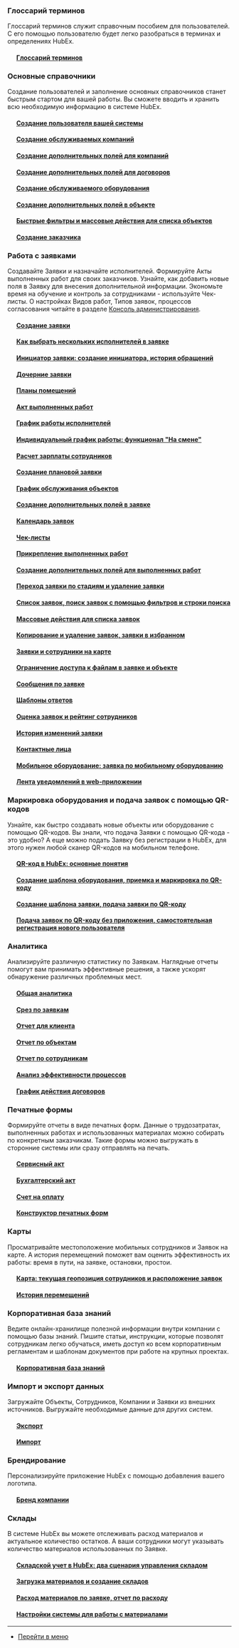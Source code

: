 <script type="text/javascript">
    (function (m, e, t, r, i, k, a) {
        m[i] = m[i] || function () {
            (m[i].a = m[i].a || []).push(arguments)
        };
        m[i].l = 1 * new Date();
        k = e.createElement(t), a = e.getElementsByTagName(t)[0], k.async = 1, k.src = r, a.parentNode.insertBefore(k, a)
    })
    (window, document, "script", "https://mc.yandex.ru/metrika/tag.js", "ym");
    ym('{{ site.yandex_metric }}', "init", {
        id: '{{ site.yandex_metric }}',
        clickmap: true,
        trackLinks: true,
        accurateTrackBounce: true,
        webvisor: true
    });
</script>
<noscript>
    <div><img src="https://mc.yandex.ru/watch/'{{ site.yandex_metric }}'" style="position:absolute; left:-9999px;"
              alt=""/></div>
</noscript>
<!-- /Yandex.Metrika counter -->
<link rel="stylesheet" type="text/css" href="/assets/css/styles.css">

<!--Для успешного начала работы выполните следующие шаги:-->
### Глоссарий терминов
Глоссарий терминов служит справочным пособием для пользователей. С его помощью пользователю будет легко разобраться в терминах и определениях HubEx.
<h4 style="padding-left: 20px;"><a href="/docs/FAQ/RU/user/Glossary.html">Глоссарий терминов</a></h4>

### Основные справочники
Создание пользователей и заполнение основных справочников станет быстрым стартом для вашей работы. Вы сможете вводить и хранить всю необходимую информацию в системе HubEx.

<h4 style="padding-left: 20px;"><a href="/docs/FAQ/RU/user/CreatingUser.html">Создание пользователя вашей системы</a></h4>

<h4 style="padding-left: 20px;">
    <a href="/docs/FAQ/RU/user/CreatingCompany.html">Создание обслуживаемых компаний</a>
</h4>
<h4 style="padding-left: 20px;">
    <a href="/docs/FAQ/RU/user/AdditionalFields.html#AdditionalFields2">Создание дополнительных полей для компаний</a></h4>

<h4 style="padding-left: 20px;">
    <a href="/docs/FAQ/RU/user/AdditionalFields.html#AdditionalFields7">Создание дополнительных полей для договоров</a></h4>
    
<h4 style="padding-left: 20px;">
    <a href="/docs/FAQ/RU/user/CreatingObjects.html">Создание обслуживаемого оборудования</a>
</h4>
<h4 style="padding-left: 20px;">
    <a href="/docs/FAQ/RU/user/AdditionalFields.html#AdditionalFields3">Создание дополнительных полей в объекте</a>
</h4>
<h4 style="padding-left: 20px;">
    <a href="/docs/FAQ/RU/user/GroupActions.html">Быстрые фильтры и массовые действия для списка объектов</a>
</h4>
<h4 style="padding-left: 20px;">
    <a href="/docs/FAQ/RU/user/CreatingCustomer.html">Создание заказчика</a>
</h4>


### Работа с заявками
Создавайте Заявки и назначайте исполнителей. Формируйте Акты выполненных работ для своих заказчиков. Узнайте, как добавить новые поля в Заявку для внесения дополнительной информации. Экономьте время на обучение и контроль за сотрудниками - используйте Чек-листы. О настройках Видов работ, Типов заявок, процессов согласования читайте в разделе <a href="https://wiki.hubex.ru/index_admin.html">Консоль администрирования</a>.

<h4 style="padding-left: 20px;">
    <a href="/docs/FAQ/RU/user/CreatingTicket.html">Создание заявки</a></h4>
<h4 style="padding-left: 20px;">
    <a href="/docs/FAQ/RU/user/SeveralEngineers.html">Как выбрать нескольких исполнителей в заявке</a></h4>


 <h4 style="padding-left: 20px;">
    <a href="/docs/FAQ/RU/user/UsersRequests.html">Инициатор заявки: создание инициатора, история обращений</a></h4>

<!--Пример отображения статьи с тегом span
<h4 style="padding-left: 20px;">
    <a href="/docs/FAQ/RU/user/UsersRequests.html">Инициатор заявки: создание инициатора, история обращений</a><span class="new-badge" title="07.11.2023"></span></h4>-->

 <h4 style="padding-left: 20px;">
    <a href="/docs/FAQ/RU/user/ChildTicket.html">Дочерние заявки</a></h4>
<h4 style="padding-left: 20px;">
    <a href="/docs/FAQ/RU/user/FloorPlan.html">Планы помещений</a></h4>
<h4 style="padding-left: 20px;">
    <a href="/docs/FAQ/RU/user/ActOFAcceptance.html">Акт выполненных работ</a></h4>
<h4 style="padding-left: 20px;">
    <a href="/docs/FAQ/RU/user/Schedule.html">График работы исполнителей</a></h4>
<h4 style="padding-left: 20px;">
    <a href="/docs/FAQ/RU/user/OnDuty.html">Индивидуальный график работы: функционал "На смене"</a></h4>
<h4 style="padding-left: 20px;">
    <a href="/docs/FAQ/RU/user/Prices.html">Расчет зарплаты сотрудников</a></h4>    
<h4 style="padding-left: 20px;">
    <a href="/docs/FAQ/RU/user/PlannedTickets.html">Создание плановой заявки</a></h4>
<h4 style="padding-left: 20px;">
    <a href="/docs/FAQ/RU/user/PlannedTicketsSchedule.html">График обслуживания объектов</a></h4>
<h4 style="padding-left: 20px;">
    <a href="/docs/FAQ/RU/user/AdditionalFields.html#AdditionalFields4">Создание дополнительных полей в заявке</a></h4>

<h4 style="padding-left: 20px;">
    <a href="/docs/FAQ/RU/user/Calendar.html">Календарь заявок</a></h4>
<h4 style="padding-left: 20px;">
    <a href="/docs/FAQ/RU/user/Checklists.html">Чек-листы</a></h4>
<h4 style="padding-left: 20px;">
    <a href="/docs/FAQ/RU/user/AttachingFiles.html">Прикрепление выполненных работ</a></h4>
<h4 style="padding-left: 20px;"><a href="/docs/FAQ/RU/user/AdditionalFields.html#AdditionalFields5">Создание дополнительных полей для выполненных работ</a></h4>
<h4 style="padding-left: 20px;">
    <a href="/docs/FAQ/RU/user/ChangingStatus.html">Переход заявки по стадиям и удаление заявки</a></h4>

<h4 style="padding-left: 20px;">
    <a href="/docs/FAQ/RU/user/Filters.html">Список заявок, поиск заявок с помощью фильтров и строки поиска</a></h4>

<h4 style="padding-left: 20px;">
    <a href="/docs/FAQ/RU/user/GroupActionsForTickets.html">Массовые действия для списка заявок</a></h4>

<h4 style="padding-left: 20px;">
    <a href="/docs/FAQ/RU/user/ElectedTicket.html">Копирование и удаление заявок, заявки в избранном</a></h4>

<h4 style="padding-left: 20px;">
    <a href="/docs/FAQ/RU/user/TicketsOnMap.html">Заявки и сотрудники на карте</a></h4>

<h4 style="padding-left: 20px;">
    <a href="/docs/FAQ/RU/user/ViewRestriction.html">Ограничение доступа к файлам в заявке и объекте</a></h4>
<h4 style="padding-left: 20px;">
    <a href="/docs/FAQ/RU/user/Messages.html">Сообщения по заявке</a></h4>

<h4 style="padding-left: 20px;">
    <a href="/docs/FAQ/RU/user/AnswerTemplate.html">Шаблоны ответов</a></h4>

<h4 style="padding-left: 20px;">
    <a href="/docs/FAQ/RU/user/Rating.html">Оценка заявок и рейтинг сотрудников</a></h4>
<h4 style="padding-left: 20px;">
    <a href="/docs/FAQ/RU/user/HistoryOfChanges.html">История изменений заявки</a></h4>

<h4 style="padding-left: 20px;">
    <a href="/docs/FAQ/RU/user/Contacts.html">Контактные лица</a></h4>

    
<h4 style="padding-left: 20px;">
    <a href="/docs/FAQ/RU/user/MobileObjects.html">Мобильное оборудование: заявка по мобильному оборудованию</a></h4>

 <h4 style="padding-left: 20px;">
    <a href="/docs/FAQ/RU/user/NotificationInWeb.html">Лента уведомлений в web-приложении</a></h4>

### Маркировка оборудования и подача заявок с помощью QR-кодов
Узнайте, как быстро создавать новые объекты или оборудование с помощью QR-кодов. Вы знали, что подача Заявки с помощью QR-кода - это удобно? А еще можно подать Заявку без регистрации в HubEx, для этого нужен любой сканер QR-кодов на мобильном телефоне.

<h4 style="padding-left: 20px;">
    <a href="/docs/FAQ/RU/user/QRcodeMain.html">QR-код в HubEx: основные понятия</a>
</h4>

<h4 style="padding-left: 20px;">
    <a href="/docs/FAQ/RU/user/CreatingObjTemplates.html">Создание шаблона оборудования, приемка и маркировка по QR-коду</a>
</h4>

<h4 style="padding-left: 20px;">
    <a href="/docs/FAQ/RU/user/CreatingTaskTemplates.html">Создание шаблона заявки, подача заявки по QR-коду</a>
</h4>
<h4 style="padding-left: 20px;">
    <a href="/docs/FAQ/RU/user/SelfRegister.html">Подача заявок по QR-коду без приложения, самостоятельная регистрация нового пользователя</a>
</h4>

### Аналитика
<p id="analytics">Анализируйте различную статистику по Заявкам. Наглядные отчеты помогут вам принимать эффективные решения, а также ускорят обнаружение различных проблемных мест.</p>
<h4 style="padding-left: 20px;">
    <a href="/docs/FAQ/RU/user/GeneralAnalytics.html">Общая аналитика</a>
</h4>
<h4 style="padding-left: 20px;">
    <a href="/docs/FAQ/RU/user/TicketsReport.html">Срез по заявкам</a>
</h4>
<h4 style="padding-left: 20px;">
    <a href="/docs/FAQ/RU/user/ClientsAnalytics.html">Отчет для клиента</a></h4>

<h4 style="padding-left: 20px;">
    <a href="/docs/FAQ/RU/user/ObjectsAnalytics.html">Отчет по объектам</a></h4>

<h4 style="padding-left: 20px;">
    <a href="/docs/FAQ/RU/user/EngineersAnalytics.html">Отчет по сотрудникам</a></h4>

<h4 style="padding-left: 20px;">
    <a href="/docs/FAQ/RU/user/ProcessEfficiency.html">Анализ эффективности процессов</a></h4>

 <h4 style="padding-left: 20px;">
    <a href="/docs/FAQ/RU/user/ContractSchedule.html">График действия договоров</a></h4>


### Печатные формы
Формируйте отчеты в виде печатных форм. Данные о трудозатратах, выполненных работах и использованных материалах можно собирать по конкретным заказчикам. Такие формы можно выгружать в сторонние системы или сразу отправлять на печать. 

<h4 style="padding-left: 20px;"><a href="/docs/FAQ/RU/user/PrintedFormAct.html">Сервисный акт</a></h4>
<h4 style="padding-left: 20px;"><a href="/docs/FAQ/RU/user/PrintedFormActOfAccounting.html">Бухгалтерский акт</a></h4>
<h4 style="padding-left: 20px;"><a href="/docs/FAQ/RU/user/PaymentInvoice.html">Счет на оплату</a></h4>
<h4 style="padding-left: 20px;"><a href="/docs/FAQ/RU/user/PrintingFormDesigner.html">Конструктор печатных форм</a></h4>


### Карты
Просматривайте местоположение мобильных сотрудников и Заявок на карте. А история перемещений поможет вам оценить эффективность их работы: время в пути, на заявке, остановки, простои.
<h4 style="padding-left: 20px;">
    <a href="/docs/FAQ/RU/user/GeoPosition.html">Карта: текущая геопозиция сотрудников и расположение заявок</a>
</h4>
<h4 style="padding-left: 20px;">
    <a href="/docs/FAQ/RU/user/Geotracking.html">История перемещений</a>
</h4>
<!--<h4 style="padding-left: 20px;">
    <a href="">Карта</a>
</h4>
<h4 style="padding-left: 20px;">
    <a href="">История перемещений</a>
</h4>-->


<!--
#### [Аналитика](docs/FAQ/RU/user/Analytics.md)-->

### Корпоративная база знаний
Ведите онлайн-хранилище полезной информации внутри компании с помощью базы знаний. Пишите статьи, инструкции, которые позволят сотрудникам легко обучаться, иметь доступ ко всем корпоративным регламентам и шаблонам документов при работе на крупных проектах.

<h4 style="padding-left: 20px;">
    <a href="/docs/FAQ/RU/user/KnowledgeBase.html">Корпоративная база знаний</a>
</h4>


### Импорт и экспорт данных
Загружайте Объекты, Сотрудников, Компании и Заявки из внешних источников. Выгружайте необходимые данные для других систем.
<h4 style="padding-left: 20px;">
    <a href="/docs/FAQ/RU/user/Export.html">Экспорт</a>
</h4>
<h4 style="padding-left: 20px;">
    <a href="/docs/FAQ/RU/user/Import.html">Импорт</a>
</h4>

<!--
#### [Импорт](docs/FAQ/RU/user/Import.md)-->

### Брендирование
Персонализируйте приложение HubEx с помощью добавления вашего логотипа.
<h4 style="padding-left: 20px;">
    <a href="/docs/FAQ/RU/user/Branding.html">Бренд компании</a>
</h4>

<!--
#### [Брендирование](docs/FAQ/RU/user/Branding.md)-->

### Склады
В системе HubEx вы можете отслеживать расход материалов и актуальное количество остатков. А ваши сотрудники могут указывать количество материалов использованных по Заявке.
<h4 style="padding-left: 20px;">
    <a href="/docs/FAQ/RU/user/InventoryAccounting.html">Складской учет в HubEx: два сценария управления складом</a>
</h4>
<h4 style="padding-left: 20px;">
    <a href="/docs/FAQ/RU/user/Materials.html">Загрузка материалов и создание складов</a>
</h4>
<h4 style="padding-left: 20px;">
    <a href="/docs/FAQ/RU/user/Withdrawals.html">Расход материалов по заявке, отчет по
        расходу</a>
</h4>
<!--<h4 style="padding-left: 20px;">
    <a href="/docs/FAQ/RU/user/TicketWithMaterials.html">Подача заявки с указанием рекомендованных материалов</a>
</h4>-->
<h4 style="padding-left: 20px;">
    <a href="/docs/FAQ/RU/user/SettingsWithMaterials.html">Настройки системы для работы с материалами</a>
</h4>

____
- [Перейти в меню](http://wiki.hubex.ru)
